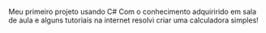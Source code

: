 Meu primeiro projeto usando C#
Com o conhecimento adquirirido em sala de aula e alguns tutoriais na internet resolvi criar uma calculadora simples!
